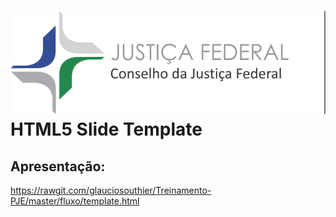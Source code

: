 
<h1><img src="images/Logo_AssEmail_maior.png"> HTML5 Slide Template</h1>

## Apresentação:
https://rawgit.com/glauciosouthier/Treinamento-PJE/master/fluxo/template.html
